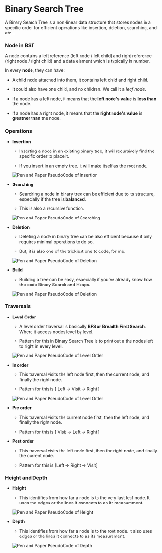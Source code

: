 # Binary Search Tree

A Binary Search Tree is a non-linear data structure that stores nodes in a specific order for efficient operations like insertion, deletion, searching, and etc...

### Node in BST

A node contains a left reference (left node / left child) and right reference (right node / right child) and a data element which is typically in number.

In every **node**, they can have:

- A child node attached into them, it contains left child and right child.
- It could also have one child, and no children. We call it a _leaf node_.

- If a node has a left node, it means that the **left node's value** is **less than** the node.

- If a node has a right node, it means that the **right node's value** is **greather than** the node.

### Operations

- **Insertion**

  - Inserting a node in an existing binary tree, it will recursively find the specific order to place it.

  - If you insert in an empty tree, it will make itself as the root node.

  ![Pen and Paper PseudoCode of Insertion](images/insertion-image.png)

- **Searching**

  - Searching a node in binary tree can be efficient due to its structure, especially
    if the tree is **balanced**.

  - This is also a recursive function.

  ![Pen and Paper PseudoCode of Searching](images/search-image.png)

- **Deletion**

  - Deleting a node in binary tree can be also efficient because it only requires minimal operations to do so.

  - But, it is also one of the trickiest one to code, for me.

  ![Pen and Paper PseudoCode of Deletion](images/delete-image.png)

- **Build**

  - Building a tree can be easy, especially if you've already know how the code Binary Search and Heaps.

  ![Pen and Paper PseudoCode of Deletion](images/build-image.png)

### Traversals

- **Level Order**

  - A level order traversal is basically **BFS or Breadth First Search**. Where it access nodes level by level.

  - Pattern for this in Binary Search Tree is to print out a the nodes left to right in every level.

  ![Pen and Paper PseudoCode of Level Order](images/level-order-traversal-image.png)

- **In order**

  - This traversal visits the left node first, then the current node, and finally the right node.

  - Pattern for this is [ Left -> Visit -> Right ]

  ![Pen and Paper PseudoCode of Level Order](images/in-order-traversal-image.png)

- **Pre order**

  - This traversal visits the current node first, then the left node, and finally the right node.

  - Pattern for this is [ Visit -> Left -> Right ]

- **Post order**

  - This traversal visits the left node first, then the right node, and finally the current node.

  - Pattern for this is [Left -> Right -> Visit]

### Height and Depth

- **Height**

  - This identifies from how far a node is to the very last leaf node. It uses the edges or the lines it connects to as its measurement.

  ![Pen and Paper PseudoCode of Height](images/height-image.png)

- **Depth**

  - This identifies from how far a node is to the root node. It also uses edges or the lines it connects to as its measurement.

  ![Pen and Paper PseudoCode of Depth](images/depth-image.png)

